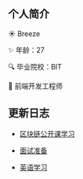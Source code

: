 ## 个人简介

☀️ Breeze

:sparkles: 年龄：27

:mag: 毕业院校：BIT

:pencil: 前端开发工程师

## 更新日志
* [区块链公开课学习](/blockchain/learn1.html)

* [面试准备](/time/code.html)

* [英语学习](/interview/english.html)